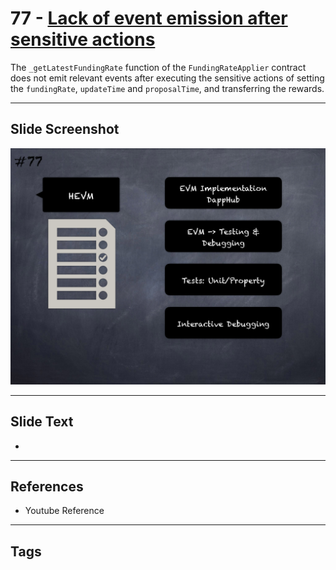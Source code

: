 
# 77 - [Lack of event emission after sensitive actions](./Lack%20of%20event%20emission%20after%20sensitive%20actions.md)

 The `_getLatestFundingRate` function of the `FundingRateApplier` contract does not emit relevant events after executing the sensitive actions of setting the `fundingRate`, `updateTime` and `proposalTime`, and transferring the rewards.


___
## Slide Screenshot
![077.png](../../images/6.Audit%20Techniques%20and%20Tools%20101/077.png)
___
## Slide Text
- 
___
## References
- Youtube Reference
___
## Tags
